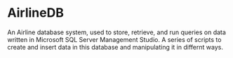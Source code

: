 # AirlineDB

An Airline database system, used to store, retrieve, and run queries on data written in Microsoft SQL Server Management Studio. 
A series of scripts to create and insert data in this database and manipulating it in differnt ways. 

